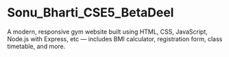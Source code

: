 # Sonu_Bharti_CSE5_BetaDeel
A modern, responsive gym website built using HTML, CSS, JavaScript, Node.js with Express, etc — includes BMI calculator, registration form, class timetable, and more.
